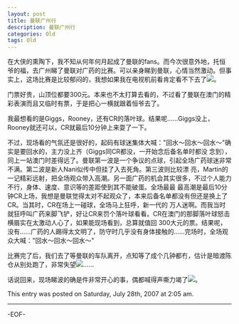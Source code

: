 ```yaml
---
layout: post
title: 曼联广州行
description: 曼联广州行
categories: Old
tags: Old
---
```

在大侠的熏陶下，我不知从何年何月起成了曼联的fans。而今次很意外地，托恒爷的福，去广州睇了曼联对广药的比赛。可以亲身睇到曼联，心情当然激动。但事实上，这场比赛是比较郁闷的，我想如果我在电视机前看肯定看不下去了![](http://img.baidu.com/hi/face/i_f33.gif)。

门票好贵，山顶位都要300元。本来也不太打算去看的，不过看了曼联在澳门的精彩表演而且又临时有票，于是把心一横就跟着恒爷去了。

我最想看的是Giggs，Rooney，还有CR的落叶球。结果呢......Giggs没上，Rooney就还可以，CR就最后10分钟上来耍了一下。

不过，现场看的气氛还是很好的，起码有球迷集体大喊："回水～回水～回水～"确实是要回水的，主力没上齐（Giggs同CR都没，一开始念后备名单时都没 念到），同上一站澳门时差得远了。曼联第一波是一个争议的点球，引起全场广药球迷非常不满。第二波是新人Nani似传中但挂了入去死角。第三波则比较漂 亮，Martin的一记精彩远射，把全场观众带入高潮。另一面广药的机会其实很多，不过个人能力不行，身体、速度、意识等的差距使到其不能破蛋。全场最最 最高潮是最后10分钟CR上场，我想是曼联觉得太对不起观众了，本来后备名单都没有但还是换上了CR。当其时，CR在场上一碰球，全场马上狂呼，新一代的 万人迷啊。而我当时就狂呼叫广药来脚飞铲，好让CR来罚个落叶球看看。CR在澳门的那脚落叶球怒击横眉实在太激动人心了，如果能现场看到，总算就值回 300大元的票。结果呢，没有......广药的人踢得太文明了，防守时几乎没有身体接触的......完场时，全场观众大喊："回水～回水～回水～"

比赛完了后，我们去了等曼联的车队离开，点知等了成个几钟都冇，估计是暗渡陈仓从别处跑了，非常失望![](http://img.baidu.com/hi/face/i_f09.gif)......

话说回来，现场睇波的确是件非常开心的事，偶都喊得声嘶力竭了![](http://img.baidu.com/hi/face/i_f01.gif)。

This entry was posted on Saturday, July 28th, 2007 at 2:05 am.

---



-EOF-